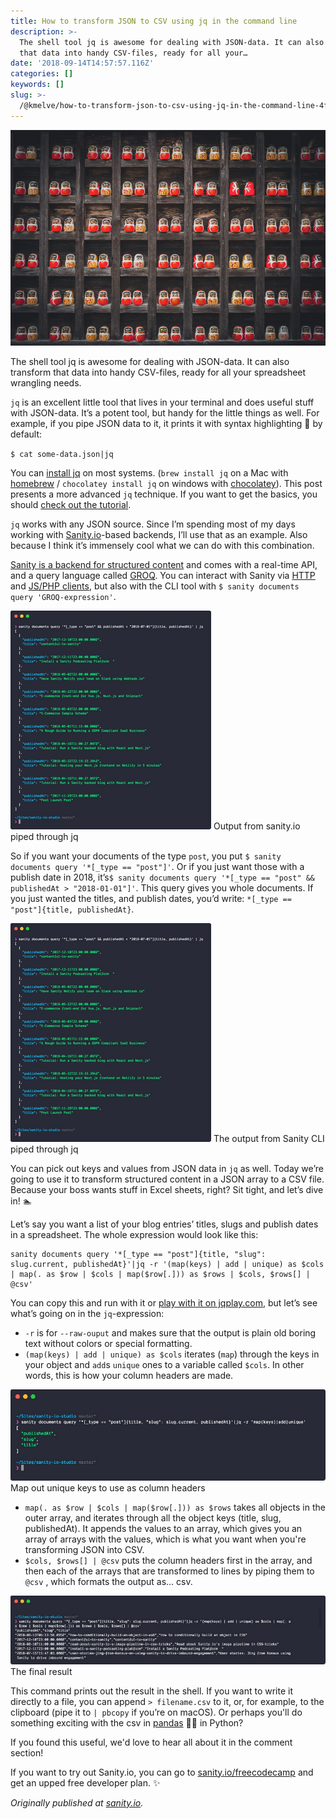 ```yaml
---
title: How to transform JSON to CSV using jq in the command line
description: >-
  The shell tool jq is awesome for dealing with JSON-data. It can also transform
  that data into handy CSV-files, ready for all your…
date: '2018-09-14T14:57:57.116Z'
categories: []
keywords: []
slug: >-
  /@kmelve/how-to-transform-json-to-csv-using-jq-in-the-command-line-4fa7939558bf
---
```


![](img/1__9v1EW10o8um03EbAdinhYg.png)

The shell tool jq is awesome for dealing with JSON-data. It can also transform that data into handy CSV-files, ready for all your spreadsheet wrangling needs.

`jq` is an excellent little tool that lives in your terminal and does useful stuff with JSON-data. It’s a potent tool, but handy for the little things as well. For example, if you pipe JSON data to it, it prints it with syntax highlighting 🔦 by default:

`$ cat some-data.json|jq`

You can [install jq](https://stedolan.github.io/jq/download/) on most systems. (`brew install jq` on a Mac with [homebrew](https://brew.sh/) / `chocolatey install jq` on windows with [chocolatey](https://chocolatey.org/)). This post presents a more advanced `jq` technique. If you want to get the basics, you should [check out the tutorial](https://stedolan.github.io/jq/tutorial/).

`jq` works with any JSON source. Since I’m spending most of my days working with [Sanity.io](https://sanity.io?utm_source=freecodecamp&utm_medium=blog&utm_campaign=jq)\-based backends, I’ll use that as an example. Also because I think it’s immensely cool what we can do with this combination.

[Sanity is a backend for structured content](https://?utm_source=freecodecamp&utm_medium=blog&utm_campaign=jq) and comes with a real-time API, and a query language called [GROQ](https://www.sanity.io/docs/data-store/how-queries-work?utm_source=freecodecamp&utm_medium=blog&utm_campaign=jq). You can interact with Sanity via [HTTP](https://www.sanity.io/docs/reference/http-api?utm_source=freecodecamp&utm_medium=blog&utm_campaign=jq) and [JS/PHP clients](https://github.com/sanity-io/sanity#api-clients), but also with the CLI tool with `$ sanity documents query 'GROQ-expression'`.

![Output from sanity.io piped through jq](img/1__CS6SQLwE__XlTsCgHfNYQhA.png)
Output from sanity.io piped through jq

So if you want your documents of the type `post`, you put `$ sanity documents query '*[_type == "post"]'`. Or if you just want those with a publish date in 2018, it’s`$ sanity documents query '*[_type == "post" && publishedAt > "2018-01-01"]'`. This query gives you whole documents. If you just wanted the titles, and publish dates, you’d write: `*[_type == "post"]{title, publishedAt}`.

![The output from Sanity CLI piped through jq](img/0__000Oj1Bfexw4knXQ.jpg)
The output from Sanity CLI piped through jq

You can pick out keys and values from JSON data in `jq` as well. Today we’re going to use it to transform structured content in a JSON array to a CSV file. Because your boss wants stuff in Excel sheets, right? Sit tight, and let’s dive in! 🏊‍

Let’s say you want a list of your blog entries’ titles, slugs and publish dates in a spreadsheet. The whole expression would look like this:

```
sanity documents query '*[_type == "post"]{title, "slug": slug.current, publishedAt}'|jq -r '(map(keys) | add | unique) as $cols | map(. as $row | $cols | map($row[.])) as $rows | $cols, $rows[] | @csv'
```

You can copy this and run with it or [play with it on jqplay.com](https://jqplay.org/s/QOs3d_fMLU), but let’s see what’s going on in the `jq`\-expression:

*   `-r` is for `--raw-ouput` and makes sure that the output is plain old boring text without colors or special formatting.
*   `(map(keys) | add | unique) as $cols` iterates (`map`) through the keys in your object and `add`s `unique` ones to a variable called `$cols`. In other words, this is how your column headers are made.

![Map out unique keys to use as column headers](img/0__L3HopzvcX0sw__hJA.jpg)
Map out unique keys to use as column headers

*   `map(. as $row | $cols | map($row[.])) as $rows` takes all objects in the outer array, and iterates through all the object keys (title, slug, publishedAt). It appends the values to an array, which gives you an array of arrays with the values, which is what you want when you're transforming JSON into CSV.
*   `$cols, $rows[] | @csv` puts the column headers first in the array, and then each of the arrays that are transformed to lines by piping them to `@csv` , which formats the output as… csv.

![The final result](img/0__gdcHP9PRKtXSRZTY.jpg)
The final result

This command prints out the result in the shell. If you want to write it directly to a file, you can append `> filename.csv` to it, or, for example, to the clipboard (pipe it to `| pbcopy` if you’re on macOS). Or perhaps you'll do something exciting with the csv in [pandas](https://pandas.pydata.org/) 🐼🐼 in Python?

If you found this useful, we'd love to hear all about it in the comment section!

If you want to try out Sanity.io, you can go to [sanity.io/freecodecamp](https://sanity.io/freecodecamp?utm_source=freecodecamp&utm_medium=blog&utm_campaign=jq) and get an upped free developer plan. ✨

_Originally published at_ [_sanity.io_](https://www.sanity.io/blog/exporting-your-structured-content-as-csv-using-jq-in-the-command-line?utm_source=freecodecamp&utm_medium=blog&utm_campaign=jq)_._